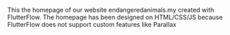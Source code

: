 This the homepage of our website endangeredanimals.my created with FlutterFlow. The homepage has been designed on HTML/CSS/JS because FlutterFlow does not support custom features like Parallax
